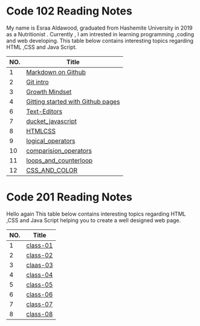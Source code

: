 # Code 102 Reading Notes
My name is Esraa Aldawood, graduated from Hashemite University in 2019 as a Nutritionist .
Currently , I am intrested in learning programming ,coding and web developing.
This table below contains interesting topics regarding HTML ,CSS and Java Script.




|NO. | Title  | 
|---|---|
|1|[Markdown on Github](Markdown.md)   |
|2|[Git intro](Git-intro.md) |
|3|[Growth Mindset](Growth-Mindset.md) |
|4|[Gitting started with Github pages](https://esraa-creator.github.io/reading-note/GitHub-Pages)|
|6|[Text-Editors](Text-Editors.md)|
|7|[ducket_javascript](ducket_javascript.md)|
|8|[HTMLCSS](HTMLCSS.md)|
|9|[logical_operators](logical-operators.md)|
|10|[comparision_operators](comparision-operators.md)|
|11|[loops_and_counterloop](loops-and-counterloop.md)|
|12|[CSS_AND_COLOR](https://esraa-creator.github.io/reading-note/CSSandCOLOR)|


<p>

# Code 201 Reading Notes
Hello again 
This table below contains interesting topics regarding HTML ,CSS and Java Script helping you to create a well designed web page. </p>

|NO. | Title  | 
|---|---|
|1|[class-01](class-01.md)|
|2|[class-02](class-02.md)|
|3|[claas-03](class-03.md)|
|4|[class-04](class-04.md)|
|5|[class-05](class-05.md)|
|6|[class-06](class-06.md)|
|7|[class-07](class-07.md)|
|8|[class-08](class-08.md)|

